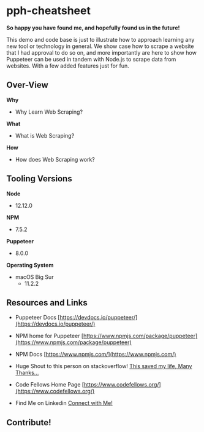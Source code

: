 # pph-cheatsheet

  **So happy you have found me, and hopefully found us in the future!**

  This demo and code base is just to illustrate how to approach learning any new tool or technology in general. We show case how to scrape a website that I had approval to do so on, and more importantly are here to show how Puppeteer can be used in tandem with Node.js to scrape data from websites. With a few added features just for fun.

## Over-View

  **Why**
  - Why Learn Web Scraping?

  **What**
  - What is Web Scraping?

  **How**
  - How does Web Scraping work?

## Tooling Versions 

  **Node**
  - 12.12.0

  **NPM**
  - 7.5.2

  **Puppeteer**
  - 8.0.0

  **Operating System**
  - macOS Big Sur
    - 11.2.2

## Resources and Links

  - Puppeteer Docs
  [https://devdocs.io/puppeteer/](https://devdocs.io/puppeteer/)

  - NPM home for Puppeteer
  [https://www.npmjs.com/package/puppeteer](https://www.npmjs.com/package/puppeteer)

  - NPM Docs
  [https://www.npmjs.com/](https://www.npmjs.com/)

  - Huge Shout to this person on stackoverflow!
  [This saved my life, Many Thanks...](https://stackoverflow.com/questions/64578952/puppeteer-returns-empty-objects)

  - Code Fellows Home Page
  [https://www.codefellows.org/](https://www.codefellows.org/)

  - Find Me on Linkedin
  [Connect with Me!](https://www.linkedin.com/in/chance-harmon/)

## Contribute!

